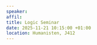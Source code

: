 ```yaml
---
speaker: 
affil: 
title: Logic Seminar
date: 2025-11-21 10:15:00 +01:00
location: Humanisten, J412
---
```


